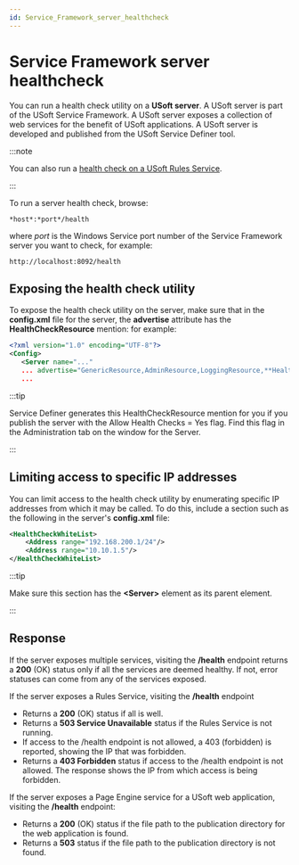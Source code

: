 ```yaml
---
id: Service_Framework_server_healthcheck
---
```


# Service Framework server healthcheck

You can run a health check utility on a **USoft server**. A USoft server is part of the USoft Service Framework. A USoft server exposes a collection of web services for the benefit of USoft applications. A USoft server is developed and published from the USoft Service Definer tool.


:::note

You can also run a [health check on a USoft Rules Service](/docs/USoft_for_administrators/Maintaining_a_USoft_Production_environment/Rules_Service_healthcheck.md).

:::

To run a server health check, browse:

```
*host*:*port*/health
```

where *port* is the Windows Service port number of the Service Framework server you want to check, for example:

```language-http
http://localhost:8092/health
```

## Exposing the health check utility

To expose the health check utility on the server, make sure that in the **config.xml** file for the server, the **advertise** attribute has the **HealthCheckResource** mention: for example:

```xml
<?xml version="1.0" encoding="UTF-8"?>
<Config>
   <Server name="..." 
   ... advertise="GenericResource,AdminResource,LoggingResource,**HealthCheckResource**,GenericExceptionHandler,"
   ...
```


:::tip

Service Definer generates this HealthCheckResource mention for you if you publish the server with the Allow Health Checks = Yes flag. Find this flag in the Administration tab on the window for the Server.

:::

## Limiting access to specific IP addresses

You can limit access to the health check utility by enumerating specific IP addresses from which it may be called. To do this, include a section such as the following in the server's **config.xml** file:

```xml
<HealthCheckWhiteList>
    <Address range="192.168.200.1/24"/>
    <Address range="10.10.1.5"/>
</HealthCheckWhiteList>
```


:::tip

Make sure this section has the **\<Server>** element as its parent element.

:::

## Response

If the server exposes multiple services, visiting the **/health** endpoint returns a **200** (OK) status only if all the services are deemed healthy. If not, error statuses can come from any of the services exposed.

If the server exposes a Rules Service, visiting the **/health** endpoint

- Returns a **200** (OK) status if all is well.
- Returns a **503 Service Unavailable** status if the Rules Service is not running.
- If access to the /health endpoint is not allowed, a 403 (forbidden) is reported, showing the IP that was forbidden.
- Returns a **403 Forbidden** status if access to the /health endpoint is not allowed. The response shows the IP from which access is being forbidden.

If the server exposes a Page Engine service for a USoft web application, visiting the **/health** endpoint:

- Returns a **200** (OK) status if the file path to the publication directory for the web application is found.
- Returns a **503** status if the file path to the publication directory is not found.